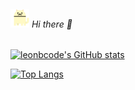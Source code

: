 ###### <img src="https://github.com/Yanndroid/Yanndroid/blob/main/cats.gif" width="30" height="30" /> Hi there 👋

[![leonbcode's GitHub stats](https://github-readme-stats.vercel.app/api?username=leonbcode)](https://github.com/anuraghazra/github-readme-stats)

[![Top Langs](https://github-readme-stats.vercel.app/api/top-langs/?username=leonbcode)](https://github.com/anuraghazra/github-readme-stats)
